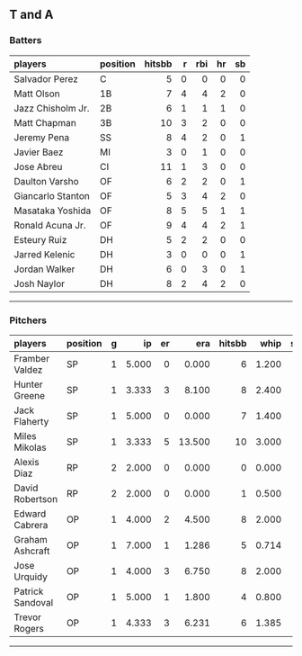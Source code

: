 ## T and A

### Batters

 
|players           |position | hitsbb|  r| rbi| hr| sb| 
|:-----------------|:--------|------:|--:|---:|--:|--:| 
|Salvador Perez    |C        |      5|  0|   0|  0|  0| 
|Matt Olson        |1B       |      7|  4|   4|  2|  0| 
|Jazz Chisholm Jr. |2B       |      6|  1|   1|  1|  0| 
|Matt Chapman      |3B       |     10|  3|   2|  0|  0| 
|Jeremy Pena       |SS       |      8|  4|   2|  0|  1| 
|Javier Baez       |MI       |      3|  0|   1|  0|  0| 
|Jose Abreu        |CI       |     11|  1|   3|  0|  0| 
|Daulton Varsho    |OF       |      6|  2|   2|  0|  1| 
|Giancarlo Stanton |OF       |      5|  3|   4|  2|  0| 
|Masataka Yoshida  |OF       |      8|  5|   5|  1|  1| 
|Ronald Acuna Jr.  |OF       |      9|  4|   4|  2|  1| 
|Esteury Ruiz      |DH       |      5|  2|   2|  0|  0| 
|Jarred Kelenic    |DH       |      3|  0|   0|  0|  1| 
|Jordan Walker     |DH       |      6|  0|   3|  0|  1| 
|Josh Naylor       |DH       |      8|  2|   4|  2|  0| 

* * *

### Pitchers

 
|players          |position |  g|    ip| er|    era| hitsbb|  whip| so|  w| sv| 
|:----------------|:--------|--:|-----:|--:|------:|------:|-----:|--:|--:|--:| 
|Framber Valdez   |SP       |  1| 5.000|  0|  0.000|      6| 1.200|  4|  0|  0| 
|Hunter Greene    |SP       |  1| 3.333|  3|  8.100|      8| 2.400|  8|  0|  0| 
|Jack Flaherty    |SP       |  1| 5.000|  0|  0.000|      7| 1.400|  4|  1|  0| 
|Miles Mikolas    |SP       |  1| 3.333|  5| 13.500|     10| 3.000|  6|  0|  0| 
|Alexis Diaz      |RP       |  2| 2.000|  0|  0.000|      0| 0.000|  3|  0|  1| 
|David Robertson  |RP       |  2| 2.000|  0|  0.000|      1| 0.500|  3|  0|  1| 
|Edward Cabrera   |OP       |  1| 4.000|  2|  4.500|      8| 2.000|  2|  0|  0| 
|Graham Ashcraft  |OP       |  1| 7.000|  1|  1.286|      5| 0.714|  6|  1|  0| 
|Jose Urquidy     |OP       |  1| 4.000|  3|  6.750|      8| 2.000|  5|  0|  0| 
|Patrick Sandoval |OP       |  1| 5.000|  1|  1.800|      4| 0.800|  2|  1|  0| 
|Trevor Rogers    |OP       |  1| 4.333|  3|  6.231|      6| 1.385|  4|  0|  0| 


* * *


